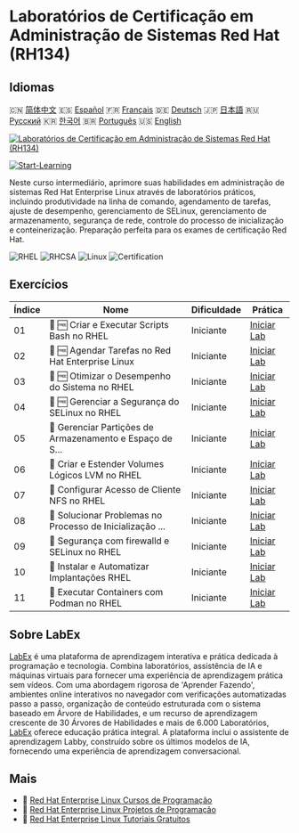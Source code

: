 # Laboratórios de Certificação em Administração de Sistemas Red Hat (RH134)

## Idiomas

🇨🇳 [简体中文](README_zh.md) 🇪🇸 [Español](README_es.md) 🇫🇷 [Français](README_fr.md) 🇩🇪 [Deutsch](README_de.md) 🇯🇵 [日本語](README_ja.md) 🇷🇺 [Русский](README_ru.md) 🇰🇷 [한국어](README_ko.md) 🇧🇷 [Português](README_pt.md) 🇺🇸 [English](README.md) 

[![Laboratórios de Certificação em Administração de Sistemas Red Hat (RH134)](https://cover-creator.labex.io/red-hat-system-administration-rh134-labs.png?lang=pt)](https://labex.io/pt/courses/red-hat-system-administration-rh134-labs)

[![Start-Learning](https://img.shields.io/badge/Start-Learning-whitesmoke?style=for-the-badge)](https://labex.io/pt/courses/red-hat-system-administration-rh134-labs)

Neste curso intermediário, aprimore suas habilidades em administração de sistemas Red Hat Enterprise Linux através de laboratórios práticos, incluindo produtividade na linha de comando, agendamento de tarefas, ajuste de desempenho, gerenciamento de SELinux, gerenciamento de armazenamento, segurança de rede, controle do processo de inicialização e conteinerização. Preparação perfeita para os exames de certificação Red Hat.

![RHEL](https://img.shields.io/badge/RHEL-whitesmoke?style=for-the-badge&logo=rhel)
![RHCSA](https://img.shields.io/badge/RHCSA-whitesmoke?style=for-the-badge&logo=rhcsa)
![Linux](https://img.shields.io/badge/Linux-whitesmoke?style=for-the-badge&logo=linux)
![Certification](https://img.shields.io/badge/Certification-whitesmoke?style=for-the-badge&logo=certification)


## Exercícios

|   Índice | Nome                                                      | Dificuldade   | Prática                                                                                                                                                                      |
|----------|-----------------------------------------------------------|---------------|------------------------------------------------------------------------------------------------------------------------------------------------------------------------------|
|       01 | 🧩 🆓 Criar e Executar Scripts Bash no RHEL               | Iniciante     | <a target='_blank' href='https://labex.io/pt/labs/rhel-create-and-execute-bash-scripts-in-rhel-588877?course=red-hat-system-administration-rh134-labs'>Iniciar Lab</a>       |
|       02 | 🧩 🆓 Agendar Tarefas no Red Hat Enterprise Linux         | Iniciante     | <a target='_blank' href='https://labex.io/pt/labs/rhel-schedule-tasks-in-red-hat-enterprise-linux-588897?course=red-hat-system-administration-rh134-labs'>Iniciar Lab</a>    |
|       03 | 🧩 🆓 Otimizar o Desempenho do Sistema no RHEL            | Iniciante     | <a target='_blank' href='https://labex.io/pt/labs/rhel-tune-system-performance-in-rhel-588907?course=red-hat-system-administration-rh134-labs'>Iniciar Lab</a>               |
|       04 | 🧩 🆓 Gerenciar a Segurança do SELinux no RHEL            | Iniciante     | <a target='_blank' href='https://labex.io/pt/labs/rhel-manage-selinux-security-in-rhel-589233?course=red-hat-system-administration-rh134-labs'>Iniciar Lab</a>               |
|       05 | 🧩  Gerenciar Partições de Armazenamento e Espaço de S... | Iniciante     | <a target='_blank' href='https://labex.io/pt/labs/rhel-manage-rhel-storage-partitions-and-swap-space-589241?course=red-hat-system-administration-rh134-labs'>Iniciar Lab</a> |
|       06 | 🧩  Criar e Estender Volumes Lógicos LVM no RHEL          | Iniciante     | <a target='_blank' href='https://labex.io/pt/labs/rhel-create-and-extend-lvm-logical-volumes-in-rhel-589245?course=red-hat-system-administration-rh134-labs'>Iniciar Lab</a> |
|       07 | 🧩  Configurar Acesso de Cliente NFS no RHEL              | Iniciante     | <a target='_blank' href='https://labex.io/pt/labs/rhel-configure-nfs-client-access-in-rhel-589252?course=red-hat-system-administration-rh134-labs'>Iniciar Lab</a>           |
|       08 | 🧩  Solucionar Problemas no Processo de Inicialização ... | Iniciante     | <a target='_blank' href='https://labex.io/pt/labs/rhel-troubleshoot-the-rhel-boot-process-589253?course=red-hat-system-administration-rh134-labs'>Iniciar Lab</a>            |
|       09 | 🧩  Segurança com firewalld e SELinux no RHEL             | Iniciante     | <a target='_blank' href='https://labex.io/pt/labs/rhel-secure-with-firewalld-and-selinux-in-rhel-589259?course=red-hat-system-administration-rh134-labs'>Iniciar Lab</a>     |
|       10 | 🧩  Instalar e Automatizar Implantações RHEL              | Iniciante     | <a target='_blank' href='https://labex.io/pt/labs/rhel-install-and-automate-rhel-deployments-589257?course=red-hat-system-administration-rh134-labs'>Iniciar Lab</a>         |
|       11 | 🧩  Executar Containers com Podman no RHEL                | Iniciante     | <a target='_blank' href='https://labex.io/pt/labs/rhel-run-containers-with-podman-on-rhel-589256?course=red-hat-system-administration-rh134-labs'>Iniciar Lab</a>            |

## Sobre LabEx

[LabEx](https://labex.io) é uma plataforma de aprendizagem interativa e prática dedicada à programação e tecnologia. Combina laboratórios, assistência de IA e máquinas virtuais para fornecer uma experiência de aprendizagem prática sem vídeos. Com uma abordagem rigorosa de 'Aprender Fazendo', ambientes online interativos no navegador com verificações automatizadas passo a passo, organização de conteúdo estruturada com o sistema baseado em Árvore de Habilidades, e um recurso de aprendizagem crescente de 30 Árvores de Habilidades e mais de 6.000 Laboratórios, [LabEx](https://labex.io) oferece educação prática integral. A plataforma inclui o assistente de aprendizagem Labby, construído sobre os últimos modelos de IA, fornecendo uma experiência de aprendizagem conversacional.

## Mais

- 🔗 [Red Hat Enterprise Linux Cursos de Programação](https://github.com/labex-labs/awesome-programming-courses)
- 🔗 [Red Hat Enterprise Linux Projetos de Programação](https://github.com/labex-labs/awesome-programming-projects)
- 🔗 [Red Hat Enterprise Linux Tutoriais Gratuitos](https://github.com/labex-labs/rhel-free-tutorials)

